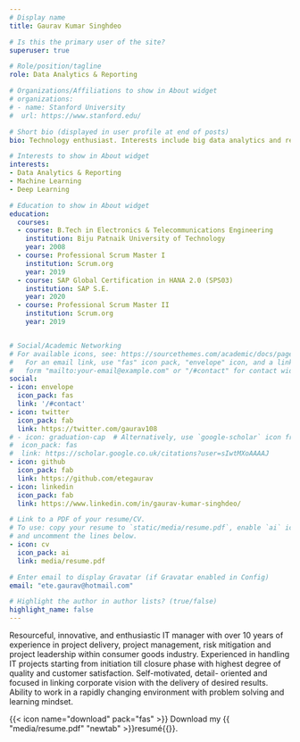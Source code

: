 ```yaml
---
# Display name
title: Gaurav Kumar Singhdeo

# Is this the primary user of the site?
superuser: true

# Role/position/tagline
role: Data Analytics & Reporting

# Organizations/Affiliations to show in About widget
# organizations:
# - name: Stanford University
#  url: https://www.stanford.edu/

# Short bio (displayed in user profile at end of posts)
bio: Technology enthusiast. Interests include big data analytics and reporting.

# Interests to show in About widget
interests:
- Data Analytics & Reporting
- Machine Learning 
- Deep Learning

# Education to show in About widget
education:
  courses:
  - course: B.Tech in Electronics & Telecommunications Engineering
    institution: Biju Patnaik University of Technology
    year: 2008
  - course: Professional Scrum Master I
    institution: Scrum.org
    year: 2019
  - course: SAP Global Certification in HANA 2.0 (SPS03)
    institution: SAP S.E.
    year: 2020
  - course: Professional Scrum Master II
    institution: Scrum.org
    year: 2019


# Social/Academic Networking
# For available icons, see: https://sourcethemes.com/academic/docs/page-builder/#icons
#   For an email link, use "fas" icon pack, "envelope" icon, and a link in the
#   form "mailto:your-email@example.com" or "/#contact" for contact widget.
social:
- icon: envelope
  icon_pack: fas
  link: '/#contact'
- icon: twitter
  icon_pack: fab
  link: https://twitter.com/gaurav108
# - icon: graduation-cap  # Alternatively, use `google-scholar` icon from `ai` icon pack
#  icon_pack: fas
#  link: https://scholar.google.co.uk/citations?user=sIwtMXoAAAAJ
- icon: github
  icon_pack: fab
  link: https://github.com/etegaurav
- icon: linkedin
  icon_pack: fab
  link: https://www.linkedin.com/in/gaurav-kumar-singhdeo/

# Link to a PDF of your resume/CV.
# To use: copy your resume to `static/media/resume.pdf`, enable `ai` icons in `params.toml`, 
# and uncomment the lines below.
- icon: cv
  icon_pack: ai
  link: media/resume.pdf

# Enter email to display Gravatar (if Gravatar enabled in Config)
email: "ete.gaurav@hotmail.com"

# Highlight the author in author lists? (true/false)
highlight_name: false
---
```


Resourceful, innovative, and enthusiastic IT manager with over 10 years of experience in project delivery, project management, risk mitigation and project leadership within consumer goods industry. Experienced in handling IT projects starting from initiation till closure phase with highest degree of quality and customer satisfaction. Self-motivated, detail- oriented and focused in linking corporate vision with the delivery of desired results. Ability to work in a rapidly changing environment with problem solving and learning mindset.

{{< icon name="download" pack="fas" >}} Download my {{ "media/resume.pdf" "newtab" >}}resumé{{}}.

